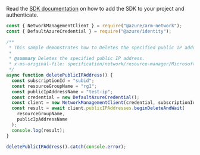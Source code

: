 Read the [SDK documentation](https://github.com/Azure/azure-sdk-for-js/blob/%40azure%2Farm-network_28.0.0/sdk/network/arm-network/README.md) on how to add the SDK to your project and authenticate.

```javascript
const { NetworkManagementClient } = require("@azure/arm-network");
const { DefaultAzureCredential } = require("@azure/identity");

/**
 * This sample demonstrates how to Deletes the specified public IP address.
 *
 * @summary Deletes the specified public IP address.
 * x-ms-original-file: specification/network/resource-manager/Microsoft.Network/stable/2021-08-01/examples/PublicIpAddressDelete.json
 */
async function deletePublicIPAddress() {
  const subscriptionId = "subid";
  const resourceGroupName = "rg1";
  const publicIpAddressName = "test-ip";
  const credential = new DefaultAzureCredential();
  const client = new NetworkManagementClient(credential, subscriptionId);
  const result = await client.publicIPAddresses.beginDeleteAndWait(
    resourceGroupName,
    publicIpAddressName
  );
  console.log(result);
}

deletePublicIPAddress().catch(console.error);
```
